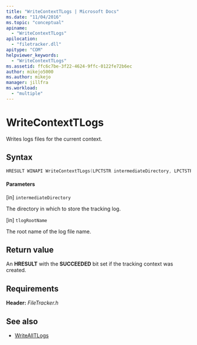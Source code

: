 ```yaml
---
title: "WriteContextTLogs | Microsoft Docs"
ms.date: "11/04/2016"
ms.topic: "conceptual"
apiname:
  - "WriteContextTLogs"
apilocation:
  - "filetracker.dll"
apitype: "COM"
helpviewer_keywords:
  - "WriteContextTLogs"
ms.assetid: ffc6c7be-3f22-4624-9ffc-0122fe72b6ec
author: mikejo5000
ms.author: mikejo
manager: jillfra
ms.workload:
  - "multiple"
---
```

# WriteContextTLogs
Writes logs files for the current context.

## Syntax

```cpp
HRESULT WINAPI WriteContextTLogs(LPCTSTR intermediateDirectory, LPCTSTR tlogRootName);
```

#### Parameters
[in] `intermediateDirectory`

 The directory in which to store the tracking log.

[in] `tlogRootName`

 The root name of the log file name.

## Return value
 An **HRESULT** with the **SUCCEEDED** bit set if the tracking context was created.

## Requirements
 **Header:** *FileTracker.h*

## See also
- [WriteAllTLogs](../msbuild/writealltlogs.md)